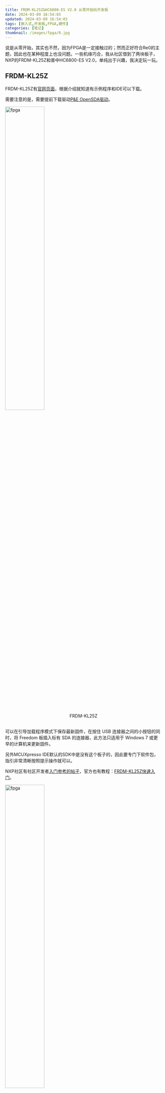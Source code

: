 ```yaml
---
title: FRDM-KL25Z&HC6800-ES V2.0 从零开始玩开发板
date: 2024-03-09 16:54:03
updated: 2024-03-09 16:54:03
tags: [嵌入式,开发板,FPGA,硬件]
categories: [笔记]
thumbnail: /images/fpga/0.jpg
---
```

说是从零开始，其实也不然，因为FPGA是一定接触过的；然而正好符合Re0的主题，因此也在某种程度上也没问题。一些机缘巧合，我从社区借到了两块板子，NXP的FRDM-KL25Z和普中HC6800-ES V2.0，单纯出于兴趣，我决定玩一玩。

## FRDM-KL25Z

FRDM-KL25Z有[官网页面](https://www.nxp.com.cn/design/design-center/development-boards/general-purpose-mcus/freedom-development-platform-for-kinetis-kl14-kl15-kl24-kl25-mcus:FRDM-KL25Z)，根据介绍就知道有示例程序和IDE可以下载。

需要注意的是，需要提前下载驱动[P&E OpenSDA驱动](www.pemicro.com/opensda)。

<img src="/images/fpga/1.jpg" alt="fpga" width="50%">
<center>FRDM-KL25Z</center>
&nbsp;

可以在引导加载程序模式下保存最新固件，在按住 USB 连接器之间的小按钮的同时，将 Freedom 板插入标有 SDA 的连接器，此方法只适用于 Windows 7 或更早的计算机来更新固件。

另外MCUXpresso IDE默认的SDK中是没有这个板子的，因此要专门下软件包，指引非常清晰按照提示操作就可以。

NXP社区有社区开发者[入门参考的帖子](https://www.nxpic.org.cn/module/forum/thread-549104-1-1.html)，官方也有教程：[FRDM-KL25Z快速入门](https://www.nxp.com.cn/document/guide/getting-started-with-the-frdm-kl25z:NGS-FRDM-KL25Z)。

<img src="/images/fpga/0-1.jpg" alt="fpga" width="50%">
<center>SDK</center>
&nbsp;

FRDM-KL25Z的烧写则极为简单，在其官网介绍页中也提到了它的兼容性接口和“大容量存储设备闪存编程接口(默认) - 无需安装任何工具即可评估演示应用”，直观感受就是写入执行文件即可。在其官网提供的FRDM-KL25Z Quick Start Package中有.srec文件，直接拷入Bootloader磁盘里即可完成MCU的程序烧写。

在quick start package的Precompiled Examples中，提供比如[FRDM-KL25Z快速入门](https://www.nxp.com.cn/document/guide/getting-started-with-the-frdm-kl25z:NGS-FRDM-KL25Z)文档中所提到的”气泡水平仪“演示，可以用板载加速度传感器调整灯光。当板水平时，RGB LED熄灭；当板倾斜时，红色或绿色LED根据X轴和Y轴上的倾斜度逐渐发亮。还有一些如利用电容板/按钮调整灯光闪烁频率的示例，用于检验其功能。

<img src="https://www.nxp.com.cn/assets/images/en/photography/FRDM-KL25Z-DEMO.jpg" alt="fpga" width="50%">
<center>演示</center>
&nbsp;

作为一个非常小巧轻便的开发板，FRDM-KL25Z的功能还是很强大的，有很多的外设，比如LED、按键、电容触摸、加速度传感器等等，可以用来做很多有趣的东西。兴许可以用到姿态检测之类，或者计步器。

## HC6800-ES V2.0

<img src="/images/fpga/2.jpg" alt="fpga" width="50%">
<center>HC6800-ES V2.0</center>
&nbsp;

普中的这块板子就是非常典型的STM32开发板了，加上附带的组件，可以说它几乎应有尽有。我使用的是[keil uVision5](https://www.keil.com/download/product/) 和 [普中ISP](https://soft.3dmgame.com/down/217430.html)(3dm真是什么都有)进行开发，烧写和调试。推荐一个视频：[新手必看:普中科技51单片机HC6800 v2.0 的下载程序教程，注意事项，A2开发板的区别，stc89c51芯片](https://www.bilibili.com/video/BV1x34y1a7Cp/?vd_source=72bd08f8e448019af177068235d25f83)

写了一个简单的LED流水灯程序，它会在P2端口的8个引脚上依次点亮LED灯。
```c
#include <REGX52.H>
#include <INTRINS.H>

void Delay500ms()
{
	unsigned char i, j, k;

	_nop_();
	i = 4;
	j = 205;
	k = 187;
	do
	{
		do
		{
			while (--k);
		} while (--j);
	} while (--i);
}


void main()
{
	while(1)
	{
		P2=0xFE;//1111 1110
		Delay500ms();
		P2=0xFD;//1111 1101
		Delay500ms();
		P2=0xFB;//1111 1011
		Delay500ms();
		P2=0xF7;//1111 0111
		Delay500ms();
		P2=0xEF;//1110 1111
		Delay500ms();
		P2=0xDF;//1101 1111
		Delay500ms();
		P2=0xBF;//1011 1111
		Delay500ms();
		P2=0x7F;//0111 1111
		Delay500ms();
	}
}
```
首先使用三层循环实现500ms的延迟，然后在主函数中循环将引脚设置为低电平，点亮相应的LED灯，并调用延时函数使其保持点亮一段时间。

其实还有很多可玩的，比方说我还打算用蜂鸣器来演奏歌曲之类的（新建文件夹）。总之，还是得多学习。